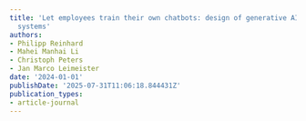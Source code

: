 ```yaml
---
title: 'Let employees train their own chatbots: design of generative AI-enabled delegation
  systems'
authors:
- Philipp Reinhard
- Mahei Manhai Li
- Christoph Peters
- Jan Marco Leimeister
date: '2024-01-01'
publishDate: '2025-07-31T11:06:18.844431Z'
publication_types:
- article-journal
---
```

